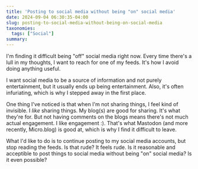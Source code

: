 ```yaml
---
title: 'Posting to social media without being "on" social media'
date: 2024-09-04 06:30:35-04:00
slug: posting-to-social-media-without-being-on-social-media
taxonomies:
  tags: ["Social"]
summary: 
---
```


I'm finding it difficult being "off" social media right now. Every time there's a lull in my thoughts, I want to reach for one of my feeds. It's how I avoid doing anything useful.

I want social media to be a source of information and not purely entertainment, but it usually ends up being entertainment. Also, it's often infuriating, which is why I stepped away in the first place.

One thing I've noticed is that when I'm not sharing things, I feel kind of invisible. I _like_ sharing things. My blog(s) are good for sharing. It's what they're for. But not having comments on the blogs means there's not much actual engagement. I like engagement :). That's what Mastodon (and more recently, Micro.blog) is good at, which is why I find it difficult to leave.

What I'd like to do is to continue posting to my social media accounts, but stop reading the feeds. Is that rude? It feels rude. Is it reasonable and acceptible to post things to social media without being "on" social media? Is it even possible?
